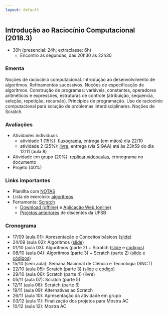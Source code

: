```yaml
---
layout: default
---
```


## Introdução ao Raciocínio Computacional (2018.3)
+ 30h (presencial: 24h; extraclasse: 6h)
  + Encontro às segundas, das 20h30 às 22h30

### Ementa
Noções de raciocínio computacional. Introdução ao desenvolvimento de algoritmos. Refinamentos sucessivos. Noções de especificação de algoritmos. Construção de programas: variáveis, constantes, operadores aritméticos e expressões, estruturas de controle (atribuição, sequencia, seleção, repetição, recursão). Princípios de programação. Uso de raciocínio computacional para solução de problemas interdisciplinares. Noções de Scratch.

### Avaliações
+ Atividades individuais
  + atividade 1 (15%): [fluxograma](https://www.dropbox.com/s/fikh05d262820d1/At%20Av%20individual%201.pdf?dl=0), entrega (em mãos) dia 22/10
  + atividade 2 (25%): [livre](https://www.dropbox.com/s/cyt9jvwdxuzo5pn/At%20Av%20individual%202.pdf?dl=0), entrega (via SIGAA) até às 23h59 do dia 12/11 (aula 8)
+ Atividade em grupo (20%): [replicar vídeoaulas](https://www.dropbox.com/s/psffpnm20rxkssh/At%20Av%20grupo.pdf?dl=0), cronograma no documento
+ Projeto (40%)

### Links importantes
+ Planilha com [NOTAS](https://drive.google.com/open?id=1Sc0oq9nkk7W4k7kpGM4_W2E8p9cT7pazw2Wu6JicqTE)
+ Lista de exercício: [algoritmos](https://www.dropbox.com/s/j3xloghbag8c7a3/Lista%2001%20-%20algoritmos.pdf?dl=0)
+ Ferramenta: [Scratch](https://scratch.mit.edu/)
  + [Download (offline)](https://scratch.mit.edu/download) e [Aplicação Web (online)](https://scratch.mit.edu/projects/editor/?tip_bar=home)
  + [Projetos anteriores](https://scratch.mit.edu/search/projects?q=ufsb) de discentes da UFSB

### Cronograma
+ 17/09 (aula 01): Apresentação e Conceitos básicos ([slide](https://www.dropbox.com/s/7o1ij6nzjhadet0/_Aula01.pdf?dl=0))
+ 24/09 (aula 02): Algoritmos ([slide](https://www.dropbox.com/s/fpc4tengu7f628x/_Aula02.pdf?dl=0))
+ 01/10 (aula 03): Algoritmos (parte 2) + Scratch ([slide](https://www.dropbox.com/s/t2agclw26usmxec/_Aula03.pdf?dl=0) e [códigos](https://www.dropbox.com/s/rt05r6s3zzr5s2x/aula%2003.rar?dl=0))
+ 08/10 (aula 04): Algoritmos (parte 3) + Scratch (parte 2) ([slide](https://www.dropbox.com/s/lpj4dr2t4g0idpt/_Aula04.pdf?dl=0) e [códigos](https://www.dropbox.com/s/motk9beui1re9sr/aula%2004.rar?dl=0))
+ 15/10 (sem aula): Semana Nacional de Ciência e Tecnologia (SNCT)
+ 22/10 (aula 05): Scratch (parte 3) ([slide](https://www.dropbox.com/s/v9179z4hzgfhk96/_Aula05.pdf?dl=0) e [código](https://www.dropbox.com/s/v8006867sdzz1bh/aula%2005.rar?dl=0))
+ 29/10 (aula 06): Scratch (parte 4) (livre)
+ 05/11 (aula 07): Scratch (parte 5) 
+ 12/11 (aula 08): Scratch (parte 6) 
+ 19/11 (aula 09): Alternativas ao Scratch
+ 26/11 (aula 10): Apresentação da atividade em grupo
+ 03/12 (aula 11): Finalização dos projetos para Mostra AC
+ 10/12 (aula 12): Mostra AC
